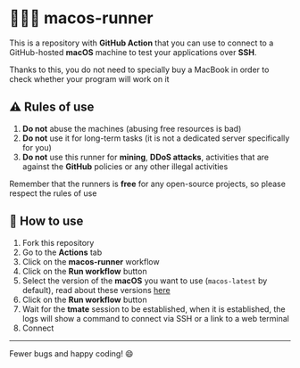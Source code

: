 # 🏃‍♂️‍➡️ macos-runner

This is a repository with **GitHub Action** that you can use to connect to a GitHub-hosted **macOS** machine to test your applications over **SSH**.

Thanks to this, you do not need to specially buy a MacBook in order to check whether your program will work on it

## ⚠️ Rules of use

1. **Do not** abuse the machines (abusing free resources is bad)
2. **Do not** use it for long-term tasks (it is not a dedicated server specifically for you)
3. **Do not** use this runner for **mining**, **DDoS attacks**, activities that are against the **GitHub** policies or any other illegal activities

Remember that the runners is **free** for any open-source projects, so please respect the rules of use

## 🚀 How to use

1. Fork this repository
2. Go to the **Actions** tab
3. Click on the **macos-runner** workflow
4. Click on the **Run workflow** button
5. Select the version of the **macOS** you want to use (`macos-latest` by default), read about these versions [here](https://docs.github.com/en/actions/using-github-hosted-runners/using-github-hosted-runners/about-github-hosted-runners#standard-github-hosted-runners-for-public-repositories)
6. Click on the **Run workflow** button
7. Wait for the **tmate** session to be established, when it is established, the logs will show a command to connect via SSH or a link to a web terminal
8. Connect

---

Fewer bugs and happy coding! 😄

